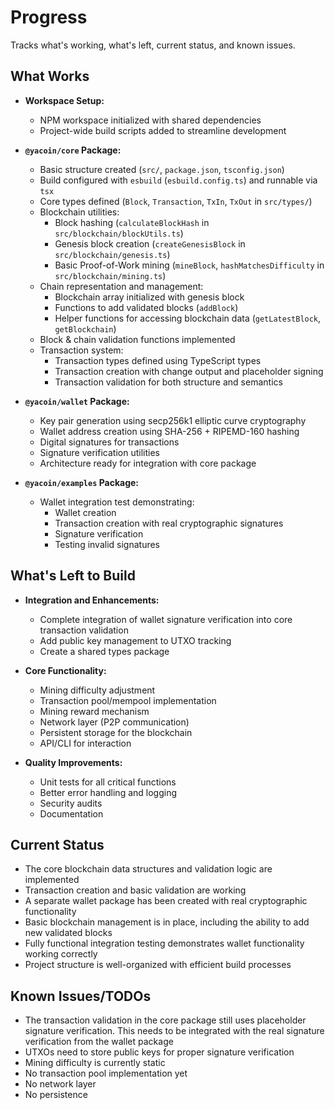 # Progress

Tracks what's working, what's left, current status, and known issues.

## What Works

- **Workspace Setup:** 
  - NPM workspace initialized with shared dependencies
  - Project-wide build scripts added to streamline development

- **`@yacoin/core` Package:**
    - Basic structure created (`src/`, `package.json`, `tsconfig.json`)
    - Build configured with `esbuild` (`esbuild.config.ts`) and runnable via `tsx`
    - Core types defined (`Block`, `Transaction`, `TxIn`, `TxOut` in `src/types/`)
    - Blockchain utilities:
        - Block hashing (`calculateBlockHash` in `src/blockchain/blockUtils.ts`)
        - Genesis block creation (`createGenesisBlock` in `src/blockchain/genesis.ts`)
        - Basic Proof-of-Work mining (`mineBlock`, `hashMatchesDifficulty` in `src/blockchain/mining.ts`)
    - Chain representation and management:
        - Blockchain array initialized with genesis block
        - Functions to add validated blocks (`addBlock`)
        - Helper functions for accessing blockchain data (`getLatestBlock`, `getBlockchain`)
    - Block & chain validation functions implemented
    - Transaction system:
        - Transaction types defined using TypeScript types
        - Transaction creation with change output and placeholder signing
        - Transaction validation for both structure and semantics

- **`@yacoin/wallet` Package:**
    - Key pair generation using secp256k1 elliptic curve cryptography
    - Wallet address creation using SHA-256 + RIPEMD-160 hashing
    - Digital signatures for transactions
    - Signature verification utilities
    - Architecture ready for integration with core package

- **`@yacoin/examples` Package:**
    - Wallet integration test demonstrating:
      - Wallet creation
      - Transaction creation with real cryptographic signatures
      - Signature verification
      - Testing invalid signatures

## What's Left to Build

- **Integration and Enhancements:**
  - Complete integration of wallet signature verification into core transaction validation
  - Add public key management to UTXO tracking
  - Create a shared types package

- **Core Functionality:**
  - Mining difficulty adjustment
  - Transaction pool/mempool implementation
  - Mining reward mechanism
  - Network layer (P2P communication)
  - Persistent storage for the blockchain
  - API/CLI for interaction

- **Quality Improvements:**
  - Unit tests for all critical functions
  - Better error handling and logging
  - Security audits
  - Documentation

## Current Status

- The core blockchain data structures and validation logic are implemented
- Transaction creation and basic validation are working
- A separate wallet package has been created with real cryptographic functionality
- Basic blockchain management is in place, including the ability to add new validated blocks
- Fully functional integration testing demonstrates wallet functionality working correctly
- Project structure is well-organized with efficient build processes

## Known Issues/TODOs

- The transaction validation in the core package still uses placeholder signature verification. This needs to be integrated with the real signature verification from the wallet package
- UTXOs need to store public keys for proper signature verification
- Mining difficulty is currently static
- No transaction pool implementation yet
- No network layer
- No persistence 